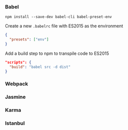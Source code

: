 ### Babel
```npm install --save-dev babel-cli babel-preset-env```

Create a new `.babelrc` file with ES2015 as the environment

```json
{
  "presets": ["env"]
}
```

Add a build step to npm to transpile code to ES2015

```json
"scripts": {
  "build": "babel src -d dist"
}
```

### Webpack

### Jasmine

### Karma

### Istanbul